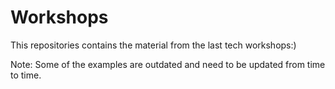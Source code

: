 # Workshops

This repositories contains the material from the last tech workshops:) 

Note: Some of the examples are outdated and need to be updated from time to time. 